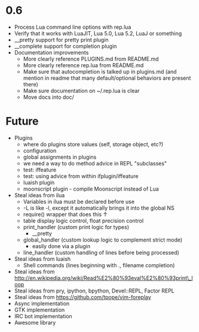 0.6
===

  * Process Lua command line options with rep.lua
  * Verify that it works with LuaJIT, Lua 5.0, Lua 5.2, LuaJ or something
  * __pretty support for pretty print plugin
  * __complete support for completion plugin
  * Documentation improvements
    * More clearly reference PLUGINS.md from README.md
    * More clearly reference rep.lua from README.md
    * Make sure that autocompletion is talked up in plugins.md (and mention in readme that many default/optional behaviors are present there)
    * Make sure documentation on ~/.rep.lua is clear
    * Move docs into doc/

Future
======

  * Plugins
    * where do plugins store values (self, storage object, etc?)
    * configuration
    * global assignments in plugins
    * we need a way to do method advice in REPL "subclasses"
    * test: iffeature
    * test: using advice from within ifplugin/iffeature
    * luaish plugin
    * moonscript plugin - compile Moonscript instead of Lua
  * Steal ideas from ilua
    * Variables in ilua must be declared before use
    * -L is like -l, except it automatically brings it into the global NS
    * require() wrapper that does this ↑
    * table display logic control, float precision control
    * print\_handler (custom print logic for types)
      * \_\_pretty
    * global\_handler (custom lookup logic to complement strict mode)
      * easily done via a plugin
    * line\_handler (custom handling of lines before being processed)
  * Steal ideas from luaish
    * Shell commands (lines beginning with ., filename completion)
  * Steal ideas from http://en.wikipedia.org/wiki/Read%E2%80%93eval%E2%80%93print\_loop
  * Steal ideas from pry, ipython, bpython, Devel::REPL, Factor REPL
  * Steal ideas from https://github.com/tpope/vim-foreplay
  * Async implementation
  * GTK implementation
  * IRC bot implementation
  * Awesome library
